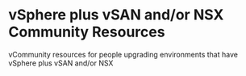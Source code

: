 # vSphere plus vSAN and/or NSX Community Resources
vCommunity resources for people upgrading environments that have vSphere plus vSAN and/or NSX

